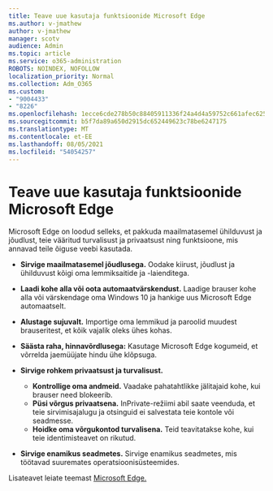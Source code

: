 ```yaml
---
title: Teave uue kasutaja funktsioonide Microsoft Edge
ms.author: v-jmathew
author: v-jmathew
manager: scotv
audience: Admin
ms.topic: article
ms.service: o365-administration
ROBOTS: NOINDEX, NOFOLLOW
localization_priority: Normal
ms.collection: Adm_O365
ms.custom:
- "9004433"
- "8226"
ms.openlocfilehash: 1ecce6cde278b50c88405911336f24a4d4a59752c661afec62536d6dd824662e
ms.sourcegitcommit: b5f7da89a650d2915dc652449623c78be6247175
ms.translationtype: MT
ms.contentlocale: et-EE
ms.lasthandoff: 08/05/2021
ms.locfileid: "54054257"
---
```

# <a name="learn-about-the-features-of-the-new-microsoft-edge"></a>Teave uue kasutaja funktsioonide Microsoft Edge

Microsoft Edge on loodud selleks, et pakkuda maailmatasemel ühilduvust ja jõudlust, teie vääritud turvalisust ja privaatsust ning funktsioone, mis annavad teile õiguse veebi kasutada.

- **Sirvige maailmatasemel jõudlusega.** Oodake kiirust, jõudlust ja ühilduvust kõigi oma lemmiksaitide ja -laienditega.
- **Laadi kohe alla või oota automaatvärskendust.** Laadige brauser kohe alla või värskendage oma Windows 10 ja hankige uus Microsoft Edge automaatselt.
- **Alustage sujuvalt.** Importige oma lemmikud ja paroolid muudest brauseritest, et kõik vajalik oleks ühes kohas.
- **Säästa raha, hinnavõrdlusega:** Kasutage Microsoft Edge kogumeid, et võrrelda jaemüüjate hindu ühe klõpsuga.
- **Sirvige rohkem privaatsust ja turvalisust.**
  - **Kontrollige oma andmeid.** Vaadake pahatahtlikke jälitajaid kohe, kui brauser need blokeerib.
  - **Püsi võrgus privaatsena.** InPrivate-režiimi abil saate veenduda, et teie sirvimisajalugu ja otsinguid ei salvestata teie kontole või seadmesse.
  - **Hoidke oma võrgukontod turvalisena.** Teid teavitatakse kohe, kui teie identimisteavet on rikutud.

- **Sirvige enamikus seadmetes.** Sirvige enamikus seadmetes, mis töötavad suuremates operatsioonisüsteemides.

Lisateavet leiate teemast [Microsoft Edge.](https://go.microsoft.com/fwlink/?linkid=2146817)
